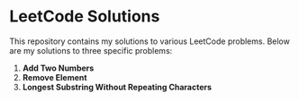 # LeetCode Solutions

This repository contains my solutions to various LeetCode problems. Below are my solutions to three specific problems:

1. **Add Two Numbers**  
2. **Remove Element**  
3. **Longest Substring Without Repeating Characters**


